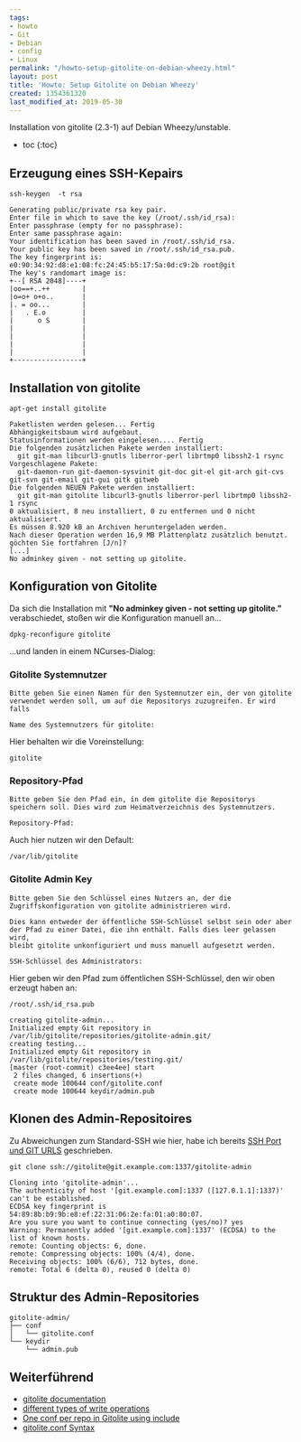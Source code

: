 ```yaml
---
tags:
- howto
- Git
- Debian
- config
- Linux
permalink: "/howto-setup-gitolite-on-debian-wheezy.html"
layout: post
title: 'Howto: Setup Gitolite on Debian Wheezy'
created: 1354361320
last_modified_at: 2019-05-30
---
```

Installation von gitolite (2.3-1) auf Debian Wheezy/unstable.

* toc
{:toc}
<!--break-->

## Erzeugung eines SSH-Kepairs
```
ssh-keygen  -t rsa
```
```
Generating public/private rsa key pair.
Enter file in which to save the key (/root/.ssh/id_rsa): 
Enter passphrase (empty for no passphrase): 
Enter same passphrase again: 
Your identification has been saved in /root/.ssh/id_rsa.
Your public key has been saved in /root/.ssh/id_rsa.pub.
The key fingerprint is:
e0:90:34:92:d8:e1:08:fc:24:45:b5:17:5a:0d:c9:2b root@git
The key's randomart image is:
+--[ RSA 2048]----+
|oo==+..++        |
|o=o+ o+o..       |
|. = oo...        |
|   . E.o         |
|      o S        |
|                 |
|                 |
|                 |
|                 |
+-----------------+
```

## Installation von gitolite
```
apt-get install gitolite
```
```
Paketlisten werden gelesen... Fertig
Abhängigkeitsbaum wird aufgebaut.       
Statusinformationen werden eingelesen.... Fertig
Die folgenden zusätzlichen Pakete werden installiert:
  git git-man libcurl3-gnutls liberror-perl librtmp0 libssh2-1 rsync
Vorgeschlagene Pakete:
  git-daemon-run git-daemon-sysvinit git-doc git-el git-arch git-cvs git-svn git-email git-gui gitk gitweb
Die folgenden NEUEN Pakete werden installiert:
  git git-man gitolite libcurl3-gnutls liberror-perl librtmp0 libssh2-1 rsync
0 aktualisiert, 8 neu installiert, 0 zu entfernen und 0 nicht aktualisiert.
Es müssen 8.920 kB an Archiven heruntergeladen werden.
Nach dieser Operation werden 16,9 MB Plattenplatz zusätzlich benutzt.
göchten Sie fortfahren [J/n]? 
[...]
No adminkey given - not setting up gitolite.
```

## Konfiguration von Gitolite
Da sich die Installation mit <strong>"No adminkey given - not setting up gitolite."</strong> verabschiedet, stoßen wir die Konfiguration manuell an...
```
dpkg-reconfigure gitolite
```
...und landen in einem NCurses-Dialog: 

### Gitolite Systemnutzer

```
Bitte geben Sie einen Namen für den Systemnutzer ein, der von gitolite verwendet werden soll, um auf die Repositorys zuzugreifen. Er wird falls  

Name des Systemnutzers für gitolite:
```

Hier behalten wir die Voreinstellung:
```
gitolite
```

### Repository-Pfad
```
Bitte geben Sie den Pfad ein, in dem gitolite die Repositorys speichern soll. Dies wird zum Heimatverzeichnis des Systemnutzers.  

Repository-Pfad:
```

Auch hier nutzen wir den Default:
```
/var/lib/gitolite
```

### Gitolite Admin Key
```
Bitte geben Sie den Schlüssel eines Nutzers an, der die Zugriffskonfiguration von gitolite administrieren wird.                                  
                                                                                                                                                        
Dies kann entweder der öffentliche SSH-Schlüssel selbst sein oder aber der Pfad zu einer Datei, die ihn enthält. Falls dies leer gelassen wird,     
bleibt gitolite unkonfiguriert und muss manuell aufgesetzt werden.                                                                                   
                                                                                                                                                        
SSH-Schlüssel des Administrators:                                                       
```

Hier geben wir den Pfad zum öffentlichen SSH-Schlüssel, den wir oben erzeugt haben an:
```
/root/.ssh/id_rsa.pub
```

```
creating gitolite-admin...
Initialized empty Git repository in /var/lib/gitolite/repositories/gitolite-admin.git/
creating testing...
Initialized empty Git repository in /var/lib/gitolite/repositories/testing.git/
[master (root-commit) c3ee4ee] start
 2 files changed, 6 insertions(+)
 create mode 100644 conf/gitolite.conf
 create mode 100644 keydir/admin.pub
```

## Klonen des Admin-Repositoires
Zu Abweichungen zum Standard-SSH wie hier,
habe ich bereits  <a href="/node/990">SSH Port und GIT URLS</a> geschrieben.
```
git clone ssh://gitolite@git.example.com:1337/gitolite-admin 
```

```
Cloning into 'gitolite-admin'...
The authenticity of host '[git.example.com]:1337 ([127.0.1.1]:1337)' can't be established.
ECDSA key fingerprint is 54:89:8b:b9:9b:e8:ef:22:31:06:2e:fa:01:a0:80:07.
Are you sure you want to continue connecting (yes/no)? yes
Warning: Permanently added '[git.example.com]:1337' (ECDSA) to the list of known hosts.
remote: Counting objects: 6, done.
remote: Compressing objects: 100% (4/4), done.
Receiving objects: 100% (6/6), 712 bytes, done.
remote: Total 6 (delta 0), reused 0 (delta 0)
```

## Struktur des Admin-Repositories
```
gitolite-admin/
├── conf
│   └── gitolite.conf
└── keydir
    └── admin.pub
```

## Weiterführend
<ul>
 <li><a href="http://gitolite.com/gitolite/master-toc.html">gitolite documentation</a></li>
<li><a href="http://sitaramc.github.com/gitolite/write-types.html">different types of write operations</a></li>
 <li><a href="http://eosrei.net/blog/2012/01/one-conf-repo-gitolite-using-include">One conf per repo in Gitolite using include </a></li>
 <li><a href="http://sitaramc.github.com/gitolite/syntax.html">gitolite.conf Syntax</a></li>
 
</ul>
